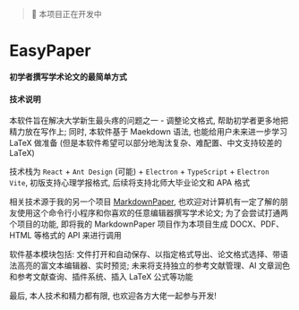 > 🚧 本项目正在开发中

# EasyPaper

**初学者撰写学术论文的最简单方式**

#### 技术说明

本软件旨在解决大学新生最头疼的问题之一 - 调整论文格式, 帮助初学者更多地把精力放在写作上; 同时, 本软件基于 Maekdown 语法, 也能给用户未来进一步学习 LaTeX 做准备 (但是本软件希望可以部分地淘汰复杂、难配置、中文支持较差的 LaTeX)

技术栈为 `React` + `Ant Design` (可能) + `Electron` + `TypeScript` + `Electron Vite`, 初版支持心理学报格式, 后续将支持北师大毕业论文和 APA 格式

相关技术源于我的另一个项目 [MarkdownPaper](https://github.com/LeafYeeXYZ/MarkdownPaper), 也欢迎对计算机有一定了解的朋友使用这个命令行小程序和你喜欢的任意编辑器撰写学术论文; 为了会尝试打通两个项目的功能, 即将我的 MarkdownPaper 项目作为本项目生成 DOCX、PDF、HTML 等格式的 API 来进行调用

软件基本模块包括: 文件打开和自动保存、以指定格式导出、论文格式选择、带语法高亮的富文本编辑器、实时预览; 未来将支持独立的参考文献管理、AI 文章润色和参考文献查询、插件系统、插入 LaTeX 公式等功能

最后, 本人技术和精力都有限, 也欢迎各方大佬一起参与开发!
